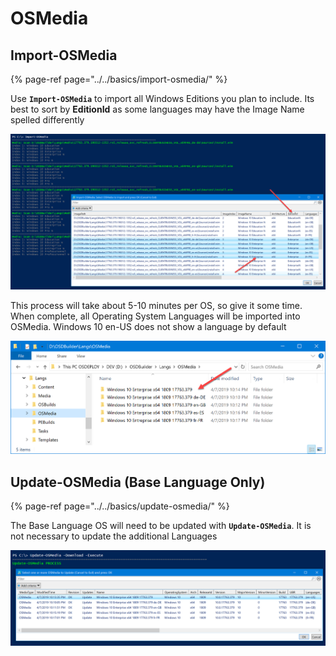 # OSMedia

## Import-OSMedia

{% page-ref page="../../basics/import-osmedia/" %}

Use **`Import-OSMedia`** to import all Windows Editions you plan to include.  Its best to sort by **EditionId** as some languages may have the Image Name spelled differently

![](../../../../.gitbook/assets/image%20%28342%29.png)

This process will take about 5-10 minutes per OS, so give it some time.  When complete, all Operating System Languages will be imported into OSMedia.  Windows 10 en-US does not show a language by default

![](../../../../.gitbook/assets/image%20%2839%29.png)

## Update-OSMedia \(Base Language Only\)

{% page-ref page="../../basics/update-osmedia/" %}

The Base Language OS will need to be updated with **`Update-OSMedia`**.  It is not necessary to update the additional Languages

![](../../../../.gitbook/assets/image%20%28249%29.png)

